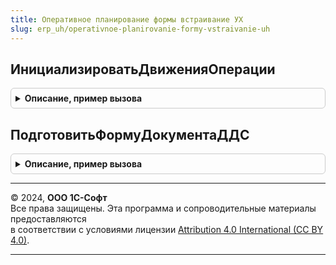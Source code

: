 ```yaml
---
title: Оперативное планирование формы встраивание УХ
slug: erp_uh/operativnoe-planirovanie-formy-vstraivanie-uh
---
```



## ИнициализироватьДвиженияОперации
<details style="margin: 1em 0; padding: 0.5em; border: 1px solid #ccc; border-radius: 6px;">

<summary style="font-weight: bold; cursor: pointer;">Описание, пример вызова</summary>

```bsl

Процедура ИнициализироватьДвиженияОперации(ТабличнаяЧасть, Знач ВидБюджета, Знач ДобавлятьНовуюСтроку = Истина) Экспорт
```

Пример вызова
```bsl
ОперативноеПланированиеФормыВстраиваниеУХ.ИнициализироватьДвиженияОперации(ТабличнаяЧасть, ВидБюджета, ДобавлятьНовуюСтроку);
```
</details>

## ПодготовитьФормуДокументаДДС
<details style="margin: 1em 0; padding: 0.5em; border: 1px solid #ccc; border-radius: 6px;">

<summary style="font-weight: bold; cursor: pointer;">Описание, пример вызова</summary>

```bsl

Процедура ПодготовитьФормуДокументаДДС(Форма) Экспорт
```

Пример вызова
```bsl
ОперативноеПланированиеФормыВстраиваниеУХ.ПодготовитьФормуДокументаДДС(Форма) 
```
</details>

---

© 2024, **ООО 1С-Софт**  
Все права защищены. Эта программа и сопроводительные материалы предоставляются  
в соответствии с условиями лицензии [Attribution 4.0 International (CC BY 4.0)](https://creativecommons.org/licenses/by/4.0/legalcode).

---

